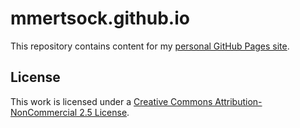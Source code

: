 mmertsock.github.io
===================

This repository contains content for my [personal GitHub Pages site](http://mmertsock.github.io).

License
-------

This work is licensed under a 
[Creative Commons Attribution-NonCommercial 2.5 License](http://creativecommons.org/licenses/by-nc/2.5/).
